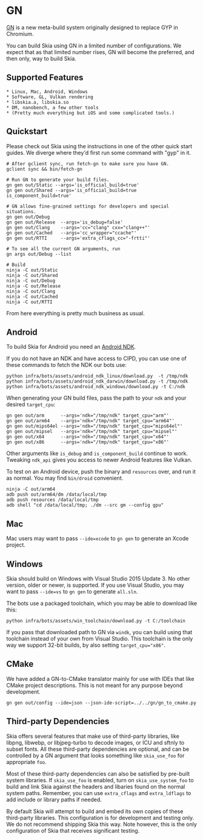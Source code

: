 GN
=====

[GN](https://chromium.googlesource.com/chromium/src/tools/gn/)
is a new meta-build system originally designed to replace GYP in Chromium.

You can build Skia using GN in a limited number of configurations.  We expect
that as that limited number rises, GN will become the preferred, and then only,
way to build Skia.

Supported Features
----------

    * Linux, Mac, Android, Windows
    * Software, GL, Vulkan rendering
    * libskia.a, libskia.so
    * DM, nanobench, a few other tools
    * (Pretty much everything but iOS and some complicated tools.)

Quickstart
----------

Please check out Skia using the instructions in one of the other quick start
guides.  We diverge where they'd first run some command with "gyp" in it.

<!--?prettify lang=sh?-->

    # After gclient sync, run fetch-gn to make sure you have GN.
    gclient sync && bin/fetch-gn

    # Run GN to generate your build files.
    gn gen out/Static --args='is_official_build=true'
    gn gen out/Shared --args='is_official_build=true is_component_build=true'

    # GN allows fine-grained settings for developers and special situations.
    gn gen out/Debug
    gn gen out/Release  --args='is_debug=false'
    gn gen out/Clang    --args='cc="clang" cxx="clang++"'
    gn gen out/Cached   --args='cc_wrapper="ccache"'
    gn gen out/RTTI     --args='extra_cflags_cc="-frtti"'

    # To see all the current GN arguments, run
    gn args out/Debug --list

    # Build
    ninja -C out/Static
    ninja -C out/Shared
    ninja -C out/Debug
    ninja -C out/Release
    ninja -C out/Clang
    ninja -C out/Cached
    ninja -C out/RTTI

From here everything is pretty much business as usual.

Android
-------

To build Skia for Android you need an [Android
NDK](https://developer.android.com/ndk/index.html).

If you do not have an NDK and have access to CIPD, you
can use one of these commands to fetch the NDK our bots use:

<!--?prettify lang=sh?-->

    python infra/bots/assets/android_ndk_linux/download.py  -t /tmp/ndk
    python infra/bots/assets/android_ndk_darwin/download.py -t /tmp/ndk
    python infra/bots/assets/android_ndk_windows/download.py -t C:/ndk

When generating your GN build files, pass the path to your `ndk` and your
desired `target_cpu`:

<!--?prettify lang=sh?-->

    gn gen out/arm      --args='ndk="/tmp/ndk" target_cpu="arm"'
    gn gen out/arm64    --args='ndk="/tmp/ndk" target_cpu="arm64"'
    gn gen out/mips64el --args='ndk="/tmp/ndk" target_cpu="mips64el"'
    gn gen out/mipsel   --args='ndk="/tmp/ndk" target_cpu="mipsel"'
    gn gen out/x64      --args='ndk="/tmp/ndk" target_cpu="x64"'
    gn gen out/x86      --args='ndk="/tmp/ndk" target_cpu="x86"'

Other arguments like `is_debug` and `is_component_build` continue to work.
Tweaking `ndk_api` gives you access to newer Android features like Vulkan.

To test on an Android device, push the binary and `resources` over,
and run it as normal.  You may find `bin/droid` convenient.

<!--?prettify lang=sh?-->

    ninja -C out/arm64
    adb push out/arm64/dm /data/local/tmp
    adb push resources /data/local/tmp
    adb shell "cd /data/local/tmp; ./dm --src gm --config gpu"

Mac
---

Mac users may want to pass `--ide=xcode` to `gn gen` to generate an Xcode project.

Windows
-------

Skia should build on Windows with Visual Studio 2015 Update 3.  No other
version, older or newer, is supported.  If you use Visual Studio, you may
want to pass `--ide=vs` to `gn gen` to generate `all.sln`.

The bots use a packaged toolchain, which you may be able to download like this:

<!--?prettify lang=sh?-->

    python infra/bots/assets/win_toolchain/download.py -t C:/toolchain

If you pass that downloaded path to GN via `windk`, you can build using that
toolchain instead of your own from Visual Studio.  This toolchain is the only
way we support 32-bit builds, by also setting `target_cpu="x86"`.

CMake
-----

We have added a GN-to-CMake translator mainly for use with IDEs that like CMake
project descriptions.  This is not meant for any purpose beyond development.

<!--?prettify lang=sh?-->

    gn gen out/config --ide=json --json-ide-script=../../gn/gn_to_cmake.py

Third-party Dependencies
------------------------

Skia offers several features that make use of third-party libraries, like
libpng, libwebp, or libjpeg-turbo to decode images, or ICU and sftnly to subset
fonts.  All these third-party dependencies are optional, and can be controlled
by a GN argument that looks something like `skia_use_foo` for appropriate
`foo`.

Most of these third-party dependencies can also be satisfied by pre-built
system libraries.  If `skia_use_foo` is enabled, turn on `skia_use_system_foo`
to build and link Skia against the headers and libaries found on the normal
system paths.  Remember, you can use `extra_cflags` and `extra_ldflags` to add
include or library paths if needed.

By default Skia will attempt to build and embed its own copies of these
third-party libraries.  This configuration is for development and testing only.
We do not recommend shipping Skia this way.  Note however, this is the only
configuration of Skia that receives significant testing.
